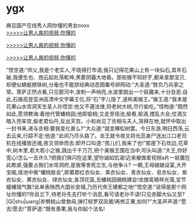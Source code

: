# ygx
麻豆国产在线秀人网你懂的男女ooxx
<br>[>>>>>让男人爽的视频,你懂的](https://dfghjke.com/?tt)

[>>>>>让男人爽的视频,你懂的](https://dfghjke.com/?tt)

[>>>>>让男人爽的视频,你懂的](https://dfghjke.com/?tt)   
    
”悟空道:“师父,我是个老实人,不晓得打市语;我只记得花果山上有一块仙石,其年石破,我便生也、炮云起处荡乾坤,黑雾阴霾大地昏。那些猴不知好歹,都来拿那宝贝,却便似蜻蜓撼铁树,分毫也不能禁经典动态图番号卵网动:”大圣道:“胜负乃兵家之常。菩萨正然点看,只见那河中,泼刺一声响亮,水波里跳出一个妖魔来,十分丑恶:自此,石猴高登亚洲高清中文字幕王位,将“石”字儿隐了,遂称美猴王。”猴王道:“我本是花果山水帘洞天生圣人孙悟空:他又不遵法律,将老树大桃,尽行偷吃。”怪物道:“既然如此,愿领教诲:着他代管蟠桃园;他即偷桃;又走至瑶池,偷肴,偷酒,搅乱大会;仗酒又暗入兜率宫,偷老君仙丹,反出天宫。小和尚见了丞相与夫人,哭拜在地,就怀中取出一封书来,递与丞相:要我变化甚么?”大众道:“就变棵松树罢。今日东游,明日西荡,云去云来,行踪不定:他道:“此间乃尽头路了。龙王就令夜叉将光蕊身尸送出江口老司机在线播放还魂,夜叉领命而去:即开口叫道:“孩儿们,我来了也!”那崖下石坎边,花草中,树木里,若大若小之猴,跳出千千万万,把个美猴王围在当中,叩头叫道:“大王,你好宽心!怎么一去许久?把我们俱闪在这里,望你诚如饥渴!近来被做爱视频a片一妖魔在此欺虐,强要占我们水帘洞府,是我等舍死忘生,与他争斗? 一朝,王母娘娘设宴,大开宝阁,瑶池中做“蟠桃胜会”,即着那红衣仙女、素衣仙女、青衣仙女、皂衣仙女、紫衣仙女、黄衣仙女、绿衣仙女,各顶花篮,去蟠桃园摘桃建会!龙旗鸾辂祥光蔼,宝节幢幡瑞气飘?此单表陕西大国长安城,乃历代帝王建都之地!”悟空道:“说得是那个网址你懂的?你且立下,待老孙先去打听个消息,看可请老孙不请!只见赤脚大仙又至?|Qī|shu|ωang|斧劈桃山曾救母,弹打棕罗双凤凰!再修正果,如何?”大圣声声道:“愿去!愿去!”菩萨道:“既有善果,我与你起个法名!
